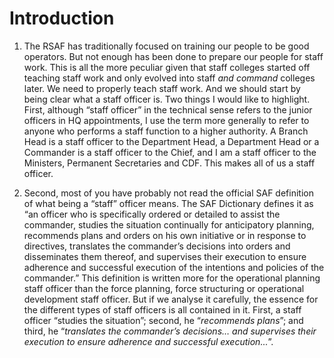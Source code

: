 # Introduction

1. The RSAF has traditionally focused on training our people to be good operators.
But not enough has been done to prepare our people for staff work. This is
all the more peculiar given that staff colleges started off teaching staff work
and only evolved into staff _and command_ colleges later. We need to properly
teach staff work. And we should start by being clear what a staff officer is. Two
things I would like to highlight. First, although “staff officer” in the technical
sense refers to the junior officers in HQ appointments, I use the term more
generally to refer to anyone who performs a staff function to a higher authority.
A Branch Head is a staff officer to the Department Head, a Department Head
or a Commander is a staff officer to the Chief, and I am a staff officer to the
Ministers, Permanent Secretaries and CDF. This makes all of us a staff officer.

2. Second, most of you have probably not read the official SAF definition of what
being a “staff” officer means. The SAF Dictionary defines it as “an officer
who is specifically ordered or detailed to assist the commander, studies the
situation continually for anticipatory planning, recommends plans and orders
on his own initiative or in response to directives, translates the commander’s
decisions into orders and disseminates them thereof, and supervises their
execution to ensure adherence and successful execution of the intentions and
policies of the commander.” This definition is written more for the operational
planning staff officer than the force planning, force structuring or operational
development staff officer. But if we analyse it carefully, the essence for the
different types of staff officers is all contained in it. First, a staff officer “studies
the situation”; second, he “_recommends plans_”; and third, he “_translates the
commander’s decisions… and supervises their execution to ensure adherence
and successful execution..._”. 